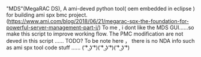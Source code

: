 "MDS"(MegaRAC DS), A ami-deved python tool( oem embedded in eclipse ) for building ami spx bmc project.(https://www.ami.com/blog/2018/06/21/megarac-spx-the-foundation-for-powerful-server-management-part-i/) 
To me , i dont like the MDS GUI......so make this script to improve working flow.
The PMC modification are not deved in this script ...... TODO?
To be note here ， there is no NDA info such as ami spx tool code stuff ......
( ͡° ͜ʖ ͡°)( ͡° ͜ʖ ͡°)( ͡° ͜ʖ ͡°)

